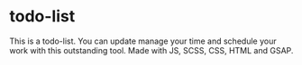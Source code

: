 # todo-list
This is a todo-list. You can update manage your time and schedule your work with this outstanding tool. Made with JS, SCSS, CSS, HTML and GSAP.
